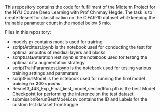 This repository contains the code for fulfillment of the Midterm Project for the NYU Course Deep Learning with Prof Chinmay Hegde. The task is to create Resnet for classification on the CIFAR-10 dataset while keeping the trainable parameter count in the model below 5 mio. 

Files in this repository: 
- models.py contains models used for training
- scriptArchtest.ipynb is the notebook used for conducting the test for optimal amoutns of residual layers and blocks
- scriptDataAlterationTest.ipynb is the notebook used for testing the optimal data augmentation strategy
- scriptTrainParamstest.ipynb is the notebook used for testing various training settings and paramaters
- scriptFinalModel is the notebook used for running the final model training for 200 epochs. 
- Resnet3_443_Exp_Final_best_model_secondRun.pth is the best Model Checkpoint for performing the inference on the test dataset.
- submissionRerunBestModel.csv contains the ID and Labels for the custom test dataset from kaggle 


